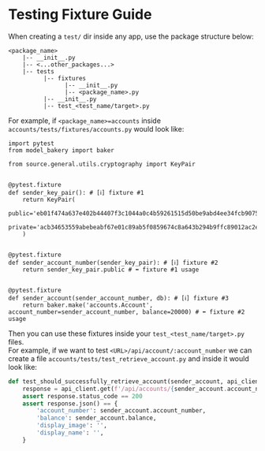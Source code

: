 # Testing Fixture Guide

When creating a `test/` dir inside any app, use the package structure below:
```
<package_name>
    |-- __init__.py
    |-- <...other_packages...>
    |-- tests
          |-- fixtures
                |-- __init__.py
                |-- <package_name>.py
          |-- __init__.py
          |-- test_<test_name/target>.py
```
For example, if `<package_name>=accounts` inside `accounts/tests/fixtures/accounts.py` would look like:

```doctest
import pytest
from model_bakery import baker

from source.general.utils.cryptography import KeyPair


@pytest.fixture
def sender_key_pair(): # [ℹ️] fixture #1
    return KeyPair(
        public='eb01f474a637e402b44407f3c1044a0c4b59261515d50be9abd4ee34fcb9075b',
        private='acb34653559abebeabf67e01c89ab5f0859674c8a643b294b9ffc89012ac2e2e'
    )


@pytest.fixture
def sender_account_number(sender_key_pair): # [ℹ️] fixture #2
    return sender_key_pair.public # ⬅️ fixture #1 usage


@pytest.fixture
def sender_account(sender_account_number, db): # [ℹ️] fixture #3
    return baker.make('accounts.Account', account_number=sender_account_number, balance=20000) # ⬅️ fixture #2 usage
```

Then you can use these fixtures inside your `test_<test_name/target>.py` files.  
For example, if we want to test `<URL>/api/account/:account_number` we can create a file `accounts/tests/test_retrieve_account.py` and inside it would look like:
```python
def test_should_successfully_retrieve_account(sender_account, api_client): # ⬅️ fixture #3 usage
    response = api_client.get(f'/api/accounts/{sender_account.account_number}')
    assert response.status_code == 200
    assert response.json() == {
        'account_number': sender_account.account_number,
        'balance': sender_account.balance,
        'display_image': '',
        'display_name': '',
    }
```